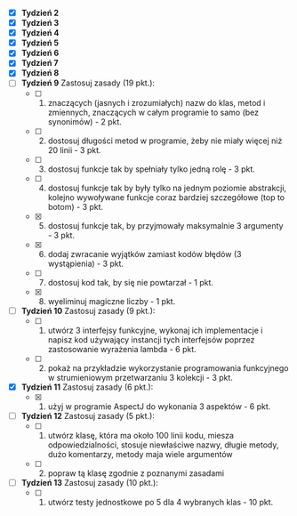 - [X] **Tydzień 2**
- [X] **Tydzień 3**
- [X] **Tydzień 4**
- [X] **Tydzień 5**
- [X] **Tydzień 6**
- [X] **Tydzień 7**
- [X] **Tydzień 8**
- [ ] **Tydzień 9️** Zastosuj zasady (19 pkt.):
  - [ ] 1. znaczących (jasnych i zrozumiałych) nazw do klas, metod i zmiennych, znaczących w całym programie to samo (bez synonimów) - 2 pkt.
  - [ ] 2. dostosuj długości metod w programie, żeby nie miały więcej niż 20 linii - 3 pkt.
  - [ ] 3. dostosuj funkcje tak by spełniały tylko jedną rolę - 3 pkt.
  - [ ] 4. dostosuj funkcje tak by były tylko na jednym poziomie abstrakcji, kolejno wywoływane funkcje coraz bardziej szczegółowe (top to botom) - 3 pkt.
  - [X] 5. dostosuj funkcje tak, by przyjmowały maksymalnie 3 argumenty - 3 pkt.
  - [X] 6. dodaj zwracanie wyjątków zamiast kodów błędów (3 wystąpienia) - 3 pkt.
  - [ ] 7. dostosuj kod tak, by się nie powtarzał - 1 pkt.
  - [X] 8. wyeliminuj magiczne liczby - 1 pkt.
     
- [ ] **Tydzień 10** Zastosuj zasady (9 pkt.):
  - [ ] 1. utwórz 3 interfejsy funkcyjne, wykonaj ich implementacje i napisz kod używający instancji tych interfejsów poprzez zastosowanie wyrażenia lambda - 6 pkt.
  - [ ] 2. pokaż na przykładzie wykorzystanie programowania funkcyjnego w strumieniowym przetwarzaniu 3 kolekcji - 3 pkt.
     
- [X] **Tydzień 11** Zastosuj zasady (6 pkt.):
  - [X] 1. użyj w programie AspectJ do wykonania 3 aspektów - 6 pkt.
     
- [ ] **Tydzień 12** Zastosuj zasady (5 pkt.):
  - [ ] 1. utwórz klasę, która ma około 100 linii kodu, miesza odpowiedzialności, stosuje niewłaściwe nazwy, długie metody, dużo komentarzy, metody maja wiele argumentów
  - [ ] 2. popraw tą klasę zgodnie z poznanymi zasadami
     
- [ ] **Tydzień 13** Zastosuj zasady (10 pkt.):
  - [ ] 1. utwórz testy jednostkowe po 5 dla 4 wybranych klas - 10 pkt.
